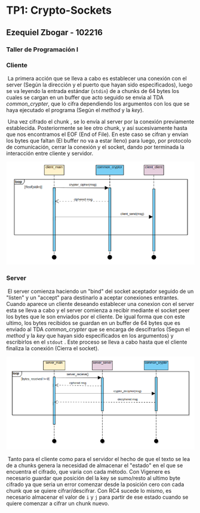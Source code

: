 # TP1: Crypto-Sockets

## Ezequiel Zbogar - 102216

### Taller de Programación I



### Cliente

​	La primera acción que se lleva a cabo es establecer una conexión con el server (Según la dirección y el puerto que hayan sido especificados), luego se va leyendo la entrada estándar (`stdin`) de a chunks de 64 bytes los cuales se cargan en un buffer que acto seguido se envia al TDA *common_crypter*, que lo cifra dependiendo los argumentos con los que se haya ejecutado el programa (Según el *method* y la *key*). 

​	Una vez cifrado el chunk , se lo envía al server por la conexión previamente establecida. Posteriormente se lee otro chunk, y así sucesivamente hasta que nos encontramos el EOF (End of File). En este caso se cifran y envían los bytes que faltan (El buffer no va a estar lleno) para luego, por protocolo de comunicación, cerrar la conexión y el socket, dando por terminada la interacción entre cliente y servidor.

![Client Sequence Diagram](https://github.com/ezezbogar/TP1-Taller/blob/main/Images/client_sequence_diagram.png)

### Server

​	El server comienza haciendo un "bind" del socket aceptador seguido de un "listen" y un "accept" para destinarlo a aceptar conexiones entrantes. Cuando aparece un cliente deseando establecer una conexion con el server esta se lleva a cabo y el server comienza a recibir mediante el socket peer los bytes que le son enviados por el cliente. De igual forma que con este ultimo, los bytes recibidos se guardan en un buffer de 64 bytes que es enviado al TDA *common_crypter* que se encarga de descifrarlos (Segun el *method* y la *key* que hayan sido especificados en los argumentos) y escribirlos en el `stdout` .  Este proceso se lleva a cabo hasta que el cliente finaliza la conexión (Cierra el socket).

![Server Sequence Diagram](https://github.com/ezezbogar/TP1-Taller/blob/main/Images/server_sequence_diagram.png)

​	Tanto para el cliente como para el servidor el hecho de que el texto se lea de a chunks genera la necesidad de almacenar el "estado" en el que se encuentra el cifrado, que varia con cada método. Con Vigenere es necesario guardar que posición del la key se sumo/resto al ultimo byte cifrado ya que seria un error comenzar desde la posición cero con cada chunk que se quiere cifrar/descifrar. Con RC4 sucede lo mismo, es necesario almacenar el valor de `i` y `j` para partir de ese estado cuando se quiere comenzar a cifrar un chunk nuevo. 

